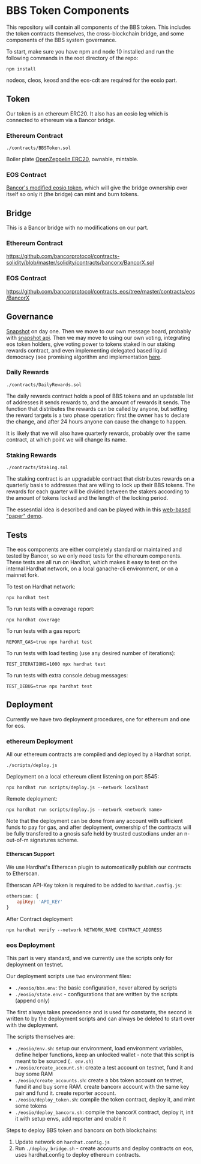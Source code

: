 # BBS Token Components

This repository will contain all components of the BBS token. This includes the token contracts themselves, the cross-blockchain bridge, and some components of the BBS system governance.

To start, make sure you have npm and node 10 installed and run the following commands in the root directory of the repo:
```shell
npm install
```

nodeos, cleos, keosd and the eos-cdt are required for the eosio part.

## Token

Our token is an ethereum ERC20. It also has an eosio leg which is connected to ethereum via a Bancor bridge.

### Ethereum Contract

`./contracts/BBSToken.sol`

Boiler plate [OpenZeppelin ERC20](https://github.com/OpenZeppelin/openzeppelin-contracts/blob/master/contracts/token/ERC20/ERC20.sol), ownable, mintable.

### EOS Contract

[Bancor's modified eosio token](https://github.com/bancorprotocol/contracts_eos/blob/master/contracts/eos/Token/Token.cpp), which will give the bridge ownership over itself so only it (the bridge) can mint and burn tokens.

## Bridge

This is a Bancor bridge with no modifications on our part.

### Ethereum Contract

https://github.com/bancorprotocol/contracts-solidity/blob/master/solidity/contracts/bancorx/BancorX.sol

### EOS Contract

https://github.com/bancorprotocol/contracts_eos/tree/master/contracts/eos/BancorX

## Governance

[Snapshot](https://snapshot.page/#/) on day one. Then we move to our own message board, probably with [snapshot api](https://docs.snapshot.org/hub-api). Then we may move to using our own voting, integrating eos token holders, give voting power to tokens staked in our staking rewards contract, and even implementing delegated based liquid democracy (see promising algorithm and implementation [here](https://arxiv.org/pdf/1911.08774.pdf).

### Daily Rewards

`./contracts/DailyRewards.sol`

The daily rewards contract holds a pool of BBS tokens and an updatable list of addresses it sends rewards to, and the amount of rewards it sends. The function that distributes the rewards can be called by anyone, but setting the reward targets is a two phase operation: first the owner has to declare the change, and after 24 hours anyone can cause the change to happen.

It is likely that we will also have quarterly rewards, probably over the same contract, at which point we will change its name.

### Staking Rewards

`./contracts/Staking.sol`

The staking contract is an upgradable contract that distributes rewards on a quarterly basis to addresses that are willing to lock up their BBS tokens. The rewards for each quarter will be divided between the stakers according to the amount of tokens locked and the length of the locking period.

The essesntial idea is described and can be played with in this [web-based "paper" demo](https://deweb-io.github.io/token/staking.html).


## Tests

The eos components are either completely standard or maintained and tested by Bancor, so we only need tests for the ethereum components. These tests are all run on Hardhat, which makes it easy to test on the internal Hardhat network, on a local ganache-cli environment, or on a mainnet fork.

To test on Hardhat network:
```shell
npx hardhat test
```

To run tests with a coverage report:
```shell
npx hardhat coverage
```

To run tests with a gas report:
```shell
REPORT_GAS=true npx hardhat test
```

To run tests with load testing (use any desired number of iterations):
```shell
TEST_ITERATIONS=1000 npx hardhat test
```

To run tests with extra console.debug messages:
```shell
TEST_DEBUG=true npx hardhat test
```

## Deployment

Currently we have two deployment procedures, one for ethereum and one for eos.

### ethereum Deployment

All our ethereum contracts are compiled and deployed by a Hardhat script.

`./scripts/deploy.js`

Deployment on a local ethereum client listening on port 8545:
```shell
npx hardhat run scripts/deploy.js --network localhost
```

Remote deployment:
```shell
npx hardhat run scripts/deploy.js --network <network name>
```

Note that the deployment can be done from any account with sufficient funds to pay for gas, and after deployment, ownership of the contracts will be fully transfered to a gnosis safe held by trusted custodians under an n-out-of-m signatures scheme.

#### Etherscan Support

We use Hardhat's Etherscan plugin to automoatically publish our contracts to Etherscan.

Etherscan API-Key token is required to be added to `hardhat.config.js`:
```javascript
etherscan: {
    apiKey: 'API_KEY'
}
```

After Contract deployment:
```shell
npx hardhat verify --network NETWORK_NAME CONTRACT_ADDRESS
```

### eos Deployment

This part is very standard, and we currently use the scripts only for deployment on testnet.

Our deployment scripts use two environment files:
- `./eosio/bbs.env`: the basic configuration, never altered by scripts
- `./eosio/state.env`: - configurations that are written by the scripts (append only)

The first always takes precedence and is used for constants, the second is written to by the deployment scripts and can always be deleted to start over with the deployment.

The scripts themselves are:
- `./eosio/env.sh`: setup our environment, load environment variables, define helper functions, keep an unlocked wallet - note that this script is meant to be sourced (`. env.sh`)
- `./eosio/create_account.sh`: create a test account on testnet, fund it and buy some RAM
- `./eosio/create_accounts.sh`: create a bbs token account on testnet, fund it and buy some RAM. create bancorx account with the same key pair and fund it. create reporter account.
- `./eosio/deploy_token.sh`: compile the token contract, deploy it, and mint some tokens
- `./eosio/deploy_bancorx.sh`: compile the bancorX contract, deploy it, init it with setup envs, add reporter and enable it


Steps to deploy BBS token and bancorx on both blockchains:
1. Update network on `hardhat.config.js`
2. Run `./deploy_bridge.sh` - create accounts and deploy contracts on eos, uses hardhat.config to deploy ethereum contracts.

